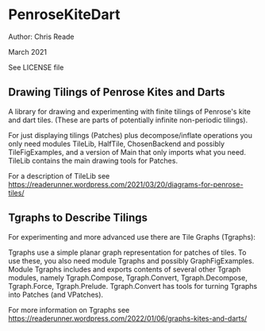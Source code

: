 # PenroseKiteDart

Author: Chris Reade

March 2021

See LICENSE file

## Drawing Tilings of Penrose Kites and Darts

A library for drawing and experimenting with finite tilings of Penrose\'s kite and dart tiles.
(These are parts of potentially infinite non-periodic tilings).

For just displaying tilings (Patches) plus decompose/inflate operations you only need modules TileLib, HalfTile, ChosenBackend and possibly TileFigExamples, and a version of Main that only imports what you need.
TileLib contains the main drawing tools for Patches.

For a description of TileLib see 
https://readerunner.wordpress.com/2021/03/20/diagrams-for-penrose-tiles/

## Tgraphs to Describe Tilings

For experimenting and more advanced use there are Tile Graphs (Tgraphs):

Tgraphs use a simple planar graph representation for patches of tiles.
To use these, you also need module Tgraphs and possibly GraphFigExamples.
Module Tgraphs includes and exports contents of several other Tgraph modules, namely 
Tgraph.Compose, Tgraph.Convert, Tgraph.Decompose, Tgraph.Force, Tgraph.Prelude.
Tgraph.Convert has tools for turning Tgraphs into Patches (and VPatches).

For more information on Tgraphs see
https://readerunner.wordpress.com/2022/01/06/graphs-kites-and-darts/




